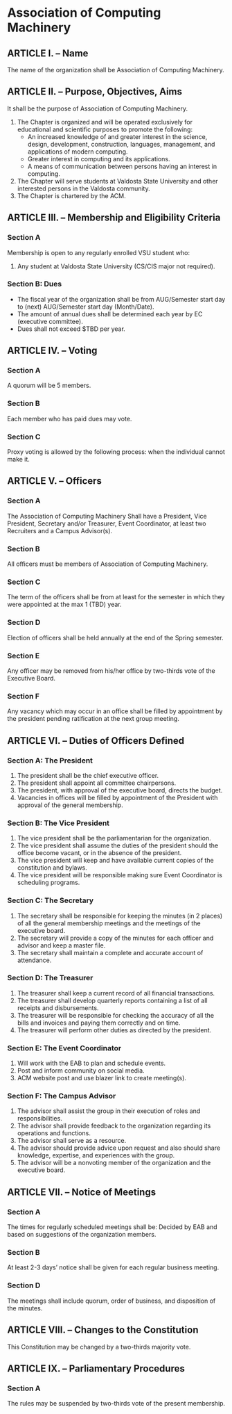 # Association of Computing Machinery

## ARTICLE I. – Name
The name of the organization shall be Association of Computing Machinery.

## ARTICLE II. – Purpose, Objectives, Aims
It shall be the purpose of Association of Computing Machinery.
1. The Chapter is organized and will be operated exclusively for educational and scientific purposes to promote the following:
    - An increased knowledge of and greater interest in the science, design, development, construction, languages, management, and applications of modern computing.
    - Greater interest in computing and its applications.
    - A means of communication between persons having an interest in computing.
2. The Chapter will serve students at Valdosta State University and other interested persons in the Valdosta community.
3. The Chapter is chartered by the ACM.

## ARTICLE III. – Membership and Eligibility Criteria
### Section A
Membership is open to any regularly enrolled VSU student who:
1. Any student at Valdosta State University (CS/CIS major not required).

### Section B: Dues
- The fiscal year of the organization shall be from AUG/Semester start day to (next) AUG/Semester start day (Month/Date).
- The amount of annual dues shall be determined each year by EC (executive committee).
- Dues shall not exceed $TBD per year.

## ARTICLE IV. – Voting
### Section A
A quorum will be 5 members.

### Section B
Each member who has paid dues may vote.

### Section C
Proxy voting is allowed by the following process: when the individual cannot make it.

## ARTICLE V. – Officers
### Section A
The Association of Computing Machinery Shall have a President, Vice President, Secretary and/or Treasurer, Event Coordinator, at least two Recruiters and a Campus Advisor(s).

### Section B
All officers must be members of Association of Computing Machinery.

### Section C
The term of the officers shall be from at least for the semester in which they were appointed at the max 1 (TBD) year.

### Section D
Election of officers shall be held annually at the end of the Spring semester.

### Section E
Any officer may be removed from his/her office by two-thirds vote of the Executive Board.

### Section F
Any vacancy which may occur in an office shall be filled by appointment by the president pending ratification at the next group meeting.

## ARTICLE VI. – Duties of Officers Defined
### Section A: The President
1. The president shall be the chief executive officer.
2. The president shall appoint all committee chairpersons.
3. The president, with approval of the executive board, directs the budget.
4. Vacancies in offices will be filled by appointment of the President with approval of the general membership.

### Section B: The Vice President
1. The vice president shall be the parliamentarian for the organization.
2. The vice president shall assume the duties of the president should the office become vacant, or in the absence of the president.
3. The vice president will keep and have available current copies of the constitution and bylaws.
4. The vice president will be responsible making sure Event Coordinator is scheduling programs.

### Section C: The Secretary
1. The secretary shall be responsible for keeping the minutes (in 2 places) of all the general membership meetings and the meetings of the executive board.
2. The secretary will provide a copy of the minutes for each officer and advisor and keep a master file.
3. The secretary shall maintain a complete and accurate account of attendance.

### Section D: The Treasurer
1. The treasurer shall keep a current record of all financial transactions.
2. The treasurer shall develop quarterly reports containing a list of all receipts and disbursements.
3. The treasurer will be responsible for checking the accuracy of all the bills and invoices and paying them correctly and on time.
4. The treasurer will perform other duties as directed by the president.

### Section E: The Event Coordinator
1. Will work with the EAB to plan and schedule events.
2. Post and inform community on social media.
3. ACM website post and use blazer link to create meeting(s).

### Section F: The Campus Advisor
1. The advisor shall assist the group in their execution of roles and responsibilities.
2. The advisor shall provide feedback to the organization regarding its operations and functions.
3. The advisor shall serve as a resource.
4. The advisor should provide advice upon request and also should share knowledge, expertise, and experiences with the group.
5. The advisor will be a nonvoting member of the organization and the executive board.

## ARTICLE VII. – Notice of Meetings
### Section A
The times for regularly scheduled meetings shall be: Decided by EAB and based on suggestions of the organization members.

### Section B
At least 2-3 days’ notice shall be given for each regular business meeting.

### Section D
The meetings shall include quorum, order of business, and disposition of the minutes.

## ARTICLE VIII. – Changes to the Constitution
This Constitution may be changed by a two-thirds majority vote.

## ARTICLE IX. – Parliamentary Procedures
### Section A
The rules may be suspended by two-thirds vote of the present membership.
